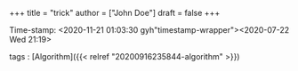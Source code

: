 +++
title = "trick"
author = ["John Doe"]
draft = false
+++

Time-stamp: <2020-11-21 01:03:30 gyh"timestamp-wrapper"><span class="timestamp">&lt;2020-07-22 Wed 21:19&gt;</span></span>

tags
: [Algorithm]({{< relref "20200916235844-algorithm" >}})
